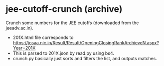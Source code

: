 # jee-cutoff-crunch (archive)

Crunch some numbers for the JEE cutoffs (downloaded from the jeeadv.ac.in). 

* 201X.html file corresponds to https://josaa.nic.in/Result/Result/OpeningClosingRankArchieveN.aspx?Year=201X
* This is parsed to 201X.json by read.py using bs4.
* crunch.py basically just sorts and filters the list, and outputs matches.

